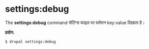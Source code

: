 # settings:debug
The **settings:debug** command सेटिंग्स फाइल पर वर्तमान key:value दिखाता है।

**प्रयोग:**
```
$ drupal settings:debug 
```
